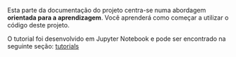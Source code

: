 Esta parte da documentação do projeto centra-se numa abordagem **orientada para a aprendizagem**.
Você aprenderá como começar a utilizar o código deste projeto.

O tutorial foi desenvolvido em Jupyter Notebook e pode ser encontrado na seguinte seção: [tutorials](https://github.com/fico-ita/po_245_2023_T2/tree/developer/docs/tutorials)
